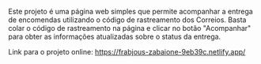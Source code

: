 Este projeto é uma página web simples que permite acompanhar a entrega de encomendas utilizando o código de rastreamento dos Correios. 
Basta colar o código de rastreamento na página e clicar no botão "Acompanhar" para obter as informações atualizadas sobre o status da entrega.


Link para o projeto online: https://frabjous-zabaione-9eb39c.netlify.app/
